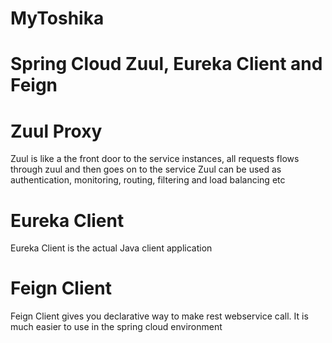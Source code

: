 # MyToshika

# Spring Cloud Zuul, Eureka Client and Feign

# Zuul Proxy
Zuul is like a the front door to the service instances, all requests flows through zuul and then goes on to the service
Zuul can be used as authentication, monitoring, routing, filtering and load balancing etc

# Eureka Client
Eureka Client is the actual Java client application

# Feign Client
Feign Client gives you declarative way to make rest webservice call. It is much easier to use in the spring cloud environment

